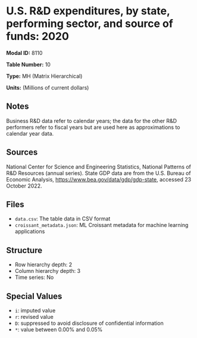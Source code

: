 # U.S. R&D expenditures, by state, performing sector, and source of funds: 2020

**Modal ID:** 8110

**Table Number:** 10

**Type:** MH (Matrix Hierarchical)

**Units:** (Millions of current dollars)

## Notes

Business R&D data refer to calendar years; the data for the other R&D performers refer to fiscal years but are used here as approximations to calendar year data.

## Sources

National Center for Science and Engineering Statistics, National Patterns of R&D Resources (annual series). State GDP data are from the U.S. Bureau of Economic Analysis, https://www.bea.gov/data/gdp/gdp-state, accessed 23 October 2022.

## Files

- `data.csv`: The table data in CSV format
- `croissant_metadata.json`: ML Croissant metadata for machine learning applications

## Structure

- Row hierarchy depth: 2
- Column hierarchy depth: 3
- Time series: No

## Special Values

- `i`: imputed value
- `r`: revised value
- `D`: suppressed to avoid disclosure of confidential information
- `*`: value between 0.00% and 0.05%
